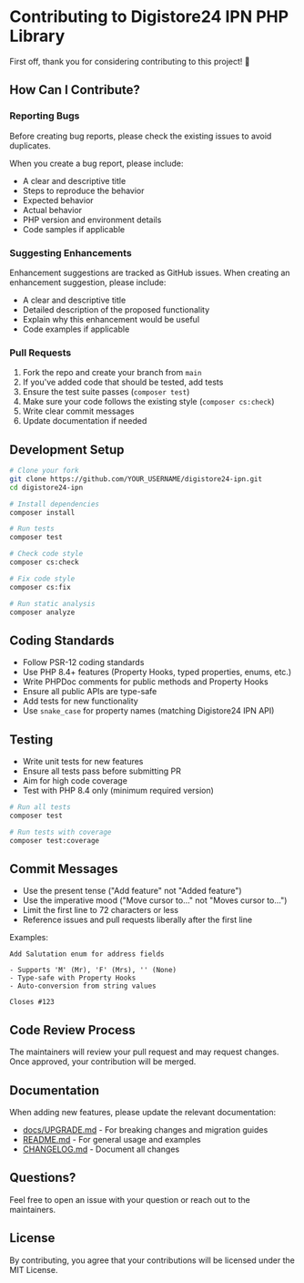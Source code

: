 # Contributing to Digistore24 IPN PHP Library

First off, thank you for considering contributing to this project! 🎉

## How Can I Contribute?

### Reporting Bugs

Before creating bug reports, please check the existing issues to avoid duplicates.

When you create a bug report, please include:
- A clear and descriptive title
- Steps to reproduce the behavior
- Expected behavior
- Actual behavior
- PHP version and environment details
- Code samples if applicable

### Suggesting Enhancements

Enhancement suggestions are tracked as GitHub issues. When creating an enhancement suggestion, please include:
- A clear and descriptive title
- Detailed description of the proposed functionality
- Explain why this enhancement would be useful
- Code examples if applicable

### Pull Requests

1. Fork the repo and create your branch from `main`
2. If you've added code that should be tested, add tests
3. Ensure the test suite passes (`composer test`)
4. Make sure your code follows the existing style (`composer cs:check`)
5. Write clear commit messages
6. Update documentation if needed

## Development Setup

```bash
# Clone your fork
git clone https://github.com/YOUR_USERNAME/digistore24-ipn.git
cd digistore24-ipn

# Install dependencies
composer install

# Run tests
composer test

# Check code style
composer cs:check

# Fix code style
composer cs:fix

# Run static analysis
composer analyze
```

## Coding Standards

- Follow PSR-12 coding standards
- Use PHP 8.4+ features (Property Hooks, typed properties, enums, etc.)
- Write PHPDoc comments for public methods and Property Hooks
- Ensure all public APIs are type-safe
- Add tests for new functionality
- Use `snake_case` for property names (matching Digistore24 IPN API)

## Testing

- Write unit tests for new features
- Ensure all tests pass before submitting PR
- Aim for high code coverage
- Test with PHP 8.4 only (minimum required version)

```bash
# Run all tests
composer test

# Run tests with coverage
composer test:coverage
```

## Commit Messages

- Use the present tense ("Add feature" not "Added feature")
- Use the imperative mood ("Move cursor to..." not "Moves cursor to...")
- Limit the first line to 72 characters or less
- Reference issues and pull requests liberally after the first line

Examples:
```
Add Salutation enum for address fields

- Supports 'M' (Mr), 'F' (Mrs), '' (None)
- Type-safe with Property Hooks
- Auto-conversion from string values

Closes #123
```

## Code Review Process

The maintainers will review your pull request and may request changes. Once approved, your contribution will be merged.

## Documentation

When adding new features, please update the relevant documentation:
- [docs/UPGRADE.md](docs/UPGRADE.md) - For breaking changes and migration guides
- [README.md](README.md) - For general usage and examples
- [CHANGELOG.md](CHANGELOG.md) - Document all changes

## Questions?

Feel free to open an issue with your question or reach out to the maintainers.

## License

By contributing, you agree that your contributions will be licensed under the MIT License.
